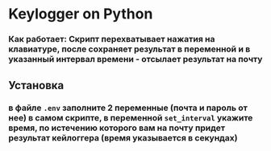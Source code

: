 # Keylogger on Python

### Как работает: Скрипт перехватывает нажатия на клавиатуре, после сохраняет результат в переменной и в указанный интервал времени - отсылает результат на почту

## Установка

### в файле `.env` заполните 2 переменные (почта и пароль от нее) в самом скрипте, в переменной `set_interval` укажите время, по истечению которого вам на почту придет результат кейлоггера (время указывается в секундах)
